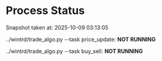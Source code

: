 # Process Status

Snapshot taken at: 2025-10-09 03:13:05

../wintrd/trade_algo.py --task price_update: **NOT RUNNING**

../wintrd/trade_algo.py --task buy_sell: **NOT RUNNING**

